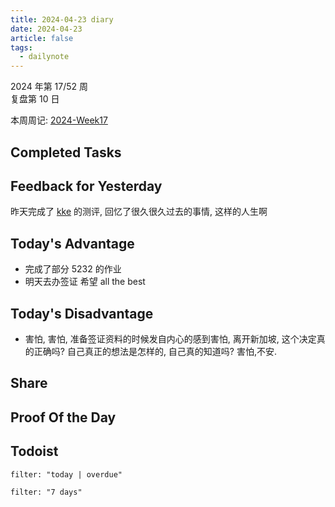 ```yaml
---
title: 2024-04-23 diary
date: 2024-04-23
article: false
tags:
  - dailynote
---
```

  
2024 年第 17/52 周  
复盘第 10 日

本周周记: [2024-Week17](2024-Week17)

## Completed Tasks

## Feedback for Yesterday
昨天完成了 [kke](../../07%20Language/02%20日语/00%20日本へ/kke) 的测评, 回忆了很久很久过去的事情, 这样的人生啊
## Today's Advantage
- 完成了部分 5232 的作业
- 明天去办签证 希望 all the best 

## Today's Disadvantage
- 害怕, 害怕, 准备签证资料的时候发自内心的感到害怕, 离开新加坡, 这个决定真的正确吗? 自己真正的想法是怎样的, 自己真的知道吗? 害怕,不安.

## Share

## Proof Of the Day

## Todoist
```todoist
filter: "today | overdue"
```
```todoist
filter: "7 days"
```
